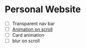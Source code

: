 # Personal Website

- [ ] Transparent nav bar
- [ ] [Animation on scroll](https://css-tricks.com/books/greatest-css-tricks/scroll-animation/)
- [ ] Card animation
- [ ] blur on scroll
